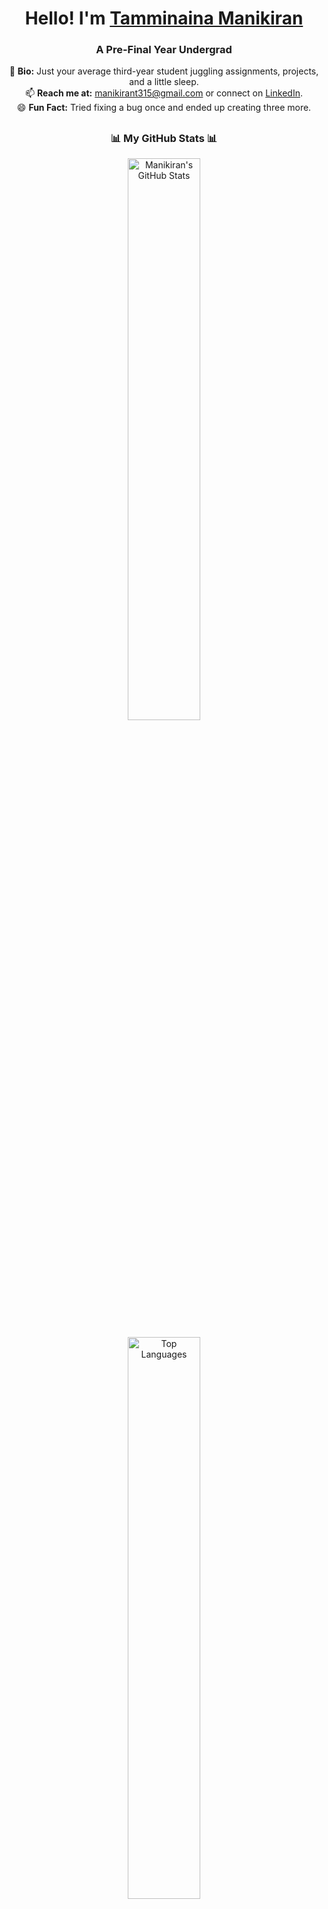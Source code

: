 <h1 align="center"> Hello! I'm <a href="https://www.linkedin.com/in/tamminaina-manikiran-85b03726a/" target="_blank">Tamminaina Manikiran</a> </h1>  
<h3 align="center"> A Pre-Final Year Undergrad</h3>  

<p align="center">
  🚀 <b>Bio:</b> Just your average third-year student juggling assignments, projects, and a little sleep.
  <br>
  📫 <b>Reach me at:</b> <a href="mailto:manikirant315@gmail.com">manikirant315@gmail.com</a> or connect on <a href="https://www.linkedin.com/in/tamminaina-manikiran-85b03726a/">LinkedIn</a>.
  <br>
  😄 <b>Fun Fact:</b> Tried fixing a bug once and ended up creating three more.
</p>

## <h3 align="center"> 📊 My GitHub Stats 📊 </h3>  

<p align="center">
  <img src="https://github-readme-stats.vercel.app/api?username=manikiran231&show_icons=true&theme=radical" alt="Manikiran's GitHub Stats" width="48%" />  
 
</p>

<p align="center">
  <img src="https://github-readme-stats.vercel.app/api/top-langs/?username=manikiran231&layout=compact&theme=radical" alt="Top Languages" width="48%" />
</p>
